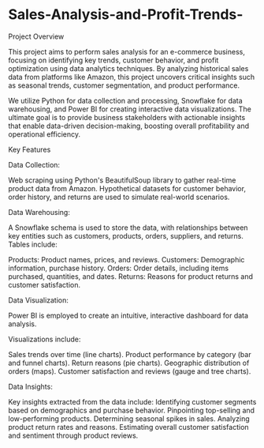 # Sales-Analysis-and-Profit-Trends-
Project Overview

This project aims to perform sales analysis for an e-commerce business, focusing on identifying key trends, customer behavior, and profit optimization using data analytics techniques. By analyzing historical sales data from platforms like Amazon, this project uncovers critical insights such as seasonal trends, customer segmentation, and product performance.

We utilize Python for data collection and processing, Snowflake for data warehousing, and Power BI for creating interactive data visualizations. The ultimate goal is to provide business stakeholders with actionable insights that enable data-driven decision-making, boosting overall profitability and operational efficiency.

Key Features

Data Collection:

Web scraping using Python's BeautifulSoup library to gather real-time product data from Amazon.
Hypothetical datasets for customer behavior, order history, and returns are used to simulate real-world scenarios.

Data Warehousing:

A Snowflake schema is used to store the data, with relationships between key entities such as customers, products, orders, suppliers, and returns.
Tables include:

Products: Product names, prices, and reviews.
Customers: Demographic information, purchase history.
Orders: Order details, including items purchased, quantities, and dates.
Returns: Reasons for product returns and customer satisfaction.

Data Visualization:

Power BI is employed to create an intuitive, interactive dashboard for data analysis.

Visualizations include:

Sales trends over time (line charts).
Product performance by category (bar and funnel charts).
Return reasons (pie charts).
Geographic distribution of orders (maps).
Customer satisfaction and reviews (gauge and tree charts).

Data Insights:

Key insights extracted from the data include:
Identifying customer segments based on demographics and purchase behavior.
Pinpointing top-selling and low-performing products.
Determining seasonal spikes in sales.
Analyzing product return rates and reasons.
Estimating overall customer satisfaction and sentiment through product reviews.

